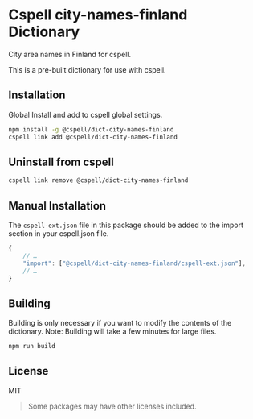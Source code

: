 # Cspell city-names-finland Dictionary

City area names in Finland for cspell.

This is a pre-built dictionary for use with cspell.

## Installation

Global Install and add to cspell global settings.

```sh
npm install -g @cspell/dict-city-names-finland
cspell link add @cspell/dict-city-names-finland
```

## Uninstall from cspell

```sh
cspell link remove @cspell/dict-city-names-finland
```

## Manual Installation

The `cspell-ext.json` file in this package should be added to the import section in your cspell.json file.

```javascript
{
    // …
    "import": ["@cspell/dict-city-names-finland/cspell-ext.json"],
    // …
}
```

## Building

Building is only necessary if you want to modify the contents of the dictionary. Note: Building will take a few minutes for large files.

```sh
npm run build
```

## License

MIT

> Some packages may have other licenses included.
